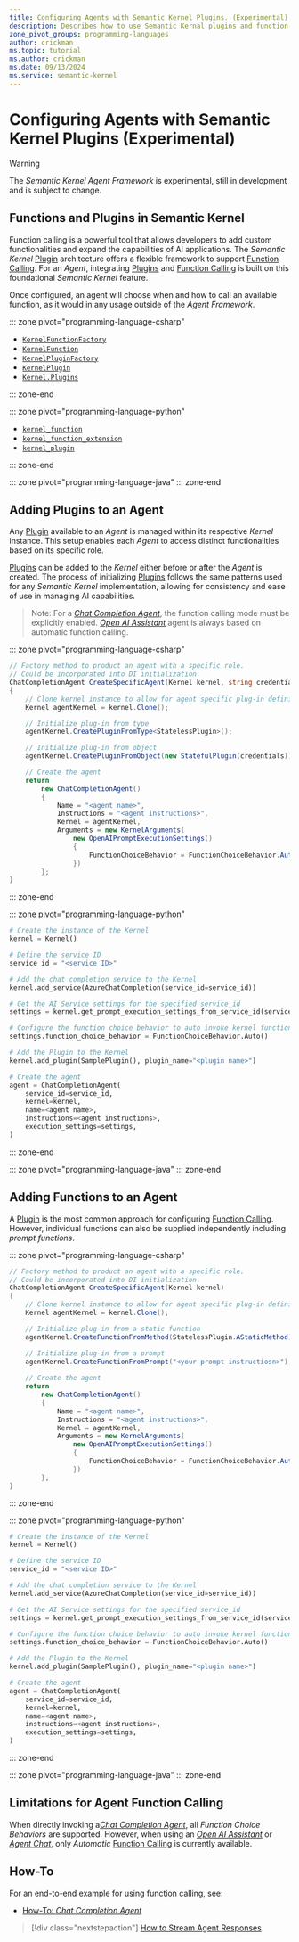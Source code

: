```yaml
---
title: Configuring Agents with Semantic Kernel Plugins. (Experimental)
description: Describes how to use Semantic Kernal plugins and function calling with agents.
zone_pivot_groups: programming-languages
author: crickman
ms.topic: tutorial
ms.author: crickman
ms.date: 09/13/2024
ms.service: semantic-kernel
---
```

# Configuring Agents with Semantic Kernel Plugins (Experimental)

> [!WARNING]
> The _Semantic Kernel Agent Framework_ is experimental, still in development and is subject to change.

## Functions and Plugins in Semantic Kernel

Function calling is a powerful tool that allows developers to add custom functionalities and expand the capabilities of AI applications. The _Semantic Kernel_ [Plugin](../../concepts/plugins/index.md) architecture offers a flexible framework to support [Function Calling](../../concepts/ai-services/chat-completion/function-calling/index.md). For an _Agent_, integrating [Plugins](../../concepts/plugins/index.md) and [Function Calling](../../concepts/ai-services/chat-completion/function-calling/index.md) is built on this foundational _Semantic Kernel_ feature.

Once configured, an agent will choose when and how to call an available function, as it would in any usage outside of the _Agent Framework_.

::: zone pivot="programming-language-csharp"

- [`KernelFunctionFactory`](https://learn.microsoft.com/dotnet/api/microsoft.semantickernel.kernelfunctionfactory)
- [`KernelFunction`](https://learn.microsoft.com/dotnet/api/microsoft.semantickernel.kernelfunction)
- [`KernelPluginFactory`](https://learn.microsoft.com/dotnet/api/microsoft.semantickernel.kernelpluginfactory)
- [`KernelPlugin`](https://learn.microsoft.com/dotnet/api/microsoft.semantickernel.kernelplugin)
- [`Kernel.Plugins`](https://learn.microsoft.com/dotnet/api/microsoft.semantickernel.kernel.plugins)

::: zone-end

::: zone pivot="programming-language-python"

- [`kernel_function`](https://learn.microsoft.com/python/api/semantic-kernel/semantic_kernel.functions.kernel_function)
- [`kernel_function_extension`](https://learn.microsoft.com/python/api/semantic-kernel/semantic_kernel.functions.kernel_function_extension)
- [`kernel_plugin`](https://learn.microsoft.com/python/api/semantic-kernel/semantic_kernel.functions.kernel_plugin)

::: zone-end

::: zone pivot="programming-language-java"
::: zone-end


## Adding Plugins to an Agent

Any [Plugin](../../concepts/plugins/index.md) available to an _Agent_ is managed within its respective _Kernel_ instance. This setup enables each _Agent_ to access distinct functionalities based on its specific role.

[Plugins](../../concepts/plugins/index.md) can be added to the _Kernel_ either before or after the _Agent_ is created. The process of initializing [Plugins](../../concepts/plugins/index.md) follows the same patterns used for any _Semantic Kernel_ implementation, allowing for consistency and ease of use in managing AI capabilities.

> Note: For a [_Chat Completion Agent_](./chat-completion-agent.md), the function calling mode must be explicitly enabled.  [_Open AI Assistant_](./assistant-agent.md) agent is always based on automatic function calling.

::: zone pivot="programming-language-csharp"
```csharp
// Factory method to product an agent with a specific role.
// Could be incorporated into DI initialization.
ChatCompletionAgent CreateSpecificAgent(Kernel kernel, string credentials)
{
    // Clone kernel instance to allow for agent specific plug-in definition
    Kernel agentKernel = kernel.Clone();

    // Initialize plug-in from type
    agentKernel.CreatePluginFromType<StatelessPlugin>();

    // Initialize plug-in from object
    agentKernel.CreatePluginFromObject(new StatefulPlugin(credentials));

    // Create the agent
    return 
        new ChatCompletionAgent()
        {
            Name = "<agent name>",
            Instructions = "<agent instructions>",
            Kernel = agentKernel,
            Arguments = new KernelArguments(
                new OpenAIPromptExecutionSettings() 
                { 
                    FunctionChoiceBehavior = FunctionChoiceBehavior.Auto() 
                })
        };
}
```
::: zone-end

::: zone pivot="programming-language-python"
```python
# Create the instance of the Kernel
kernel = Kernel()

# Define the service ID
service_id = "<service ID>"

# Add the chat completion service to the Kernel
kernel.add_service(AzureChatCompletion(service_id=service_id))

# Get the AI Service settings for the specified service_id
settings = kernel.get_prompt_execution_settings_from_service_id(service_id=service_id)

# Configure the function choice behavior to auto invoke kernel functions
settings.function_choice_behavior = FunctionChoiceBehavior.Auto()

# Add the Plugin to the Kernel
kernel.add_plugin(SamplePlugin(), plugin_name="<plugin name>")

# Create the agent
agent = ChatCompletionAgent(
    service_id=service_id, 
    kernel=kernel, 
    name=<agent name>, 
    instructions=<agent instructions>, 
    execution_settings=settings,
)
```
::: zone-end

::: zone pivot="programming-language-java"
::: zone-end


## Adding Functions to an Agent

A [Plugin](../../concepts/plugins/index.md) is the most common approach for configuring [Function Calling](../../concepts/ai-services/chat-completion/function-calling/index.md). However, individual functions can also be supplied independently including _prompt functions_.

::: zone pivot="programming-language-csharp"
```csharp
// Factory method to product an agent with a specific role.
// Could be incorporated into DI initialization.
ChatCompletionAgent CreateSpecificAgent(Kernel kernel)
{
    // Clone kernel instance to allow for agent specific plug-in definition
    Kernel agentKernel = kernel.Clone();

    // Initialize plug-in from a static function
    agentKernel.CreateFunctionFromMethod(StatelessPlugin.AStaticMethod);

    // Initialize plug-in from a prompt
    agentKernel.CreateFunctionFromPrompt("<your prompt instructiosn>");
    
    // Create the agent
    return 
        new ChatCompletionAgent()
        {
            Name = "<agent name>",
            Instructions = "<agent instructions>",
            Kernel = agentKernel,
            Arguments = new KernelArguments(
                new OpenAIPromptExecutionSettings() 
                { 
                    FunctionChoiceBehavior = FunctionChoiceBehavior.Auto() 
                })
        };
}
```
::: zone-end

::: zone pivot="programming-language-python"
```python
# Create the instance of the Kernel
kernel = Kernel()

# Define the service ID
service_id = "<service ID>"

# Add the chat completion service to the Kernel
kernel.add_service(AzureChatCompletion(service_id=service_id))

# Get the AI Service settings for the specified service_id
settings = kernel.get_prompt_execution_settings_from_service_id(service_id=service_id)

# Configure the function choice behavior to auto invoke kernel functions
settings.function_choice_behavior = FunctionChoiceBehavior.Auto()

# Add the Plugin to the Kernel
kernel.add_plugin(SamplePlugin(), plugin_name="<plugin name>")

# Create the agent
agent = ChatCompletionAgent(
    service_id=service_id, 
    kernel=kernel, 
    name=<agent name>, 
    instructions=<agent instructions>, 
    execution_settings=settings,
)
```
::: zone-end

::: zone pivot="programming-language-java"
::: zone-end


## Limitations for Agent Function Calling

When directly invoking a[_Chat Completion Agent_](./chat-completion-agent.md), all _Function Choice Behaviors_ are supported. However, when using an [_Open AI Assistant_](./assistant-agent.md) or [_Agent Chat_](./agent-chat.md), only _Automatic_ [Function Calling](../../concepts/ai-services/chat-completion/function-calling/index.md) is currently available.


## How-To

For an end-to-end example for using function calling, see:

- [How-To: _Chat Completion Agent_](./examples/example-chat-agent.md)


> [!div class="nextstepaction"]
> [How to Stream Agent Responses](./agent-streaming.md)

